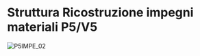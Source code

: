 # Struttura Ricostruzione impegni materiali P5/V5
![P5IMPE_02](http://localhost:3000/immagini/P5IMPE_N4/P5IMPE_02.png)